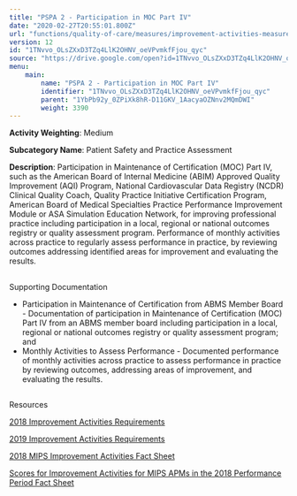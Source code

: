 ```yaml
---
title: "PSPA 2 - Participation in MOC Part IV"
date: "2020-02-27T20:55:01.800Z"
url: "functions/quality-of-care/measures/improvement-activities-measures/2018-improvement-activities/pspa-2-participation-in-moc-part-iv.html"
version: 12
id: "1TNvvo_OLsZXxD3TZq4LlK2OHNV_oeVPvmkfFjou_qyc"
source: "https://drive.google.com/open?id=1TNvvo_OLsZXxD3TZq4LlK2OHNV_oeVPvmkfFjou_qyc"
menu:
    main:
        name: "PSPA 2 - Participation in MOC Part IV"
        identifier: "1TNvvo_OLsZXxD3TZq4LlK2OHNV_oeVPvmkfFjou_qyc"
        parent: "1YbPb92y_0ZPiXk8hR-D11GKV_1AacyaOZNnv2MQmDWI"
        weight: 3390
---
```









**Activity Weighting**: Medium

**Subcategory Name**: Patient Safety and Practice Assessment

**Description**: Participation in Maintenance of Certification (MOC) Part IV, such as the American Board of Internal Medicine (ABIM) Approved Quality Improvement (AQI) Program, National Cardiovascular Data Registry (NCDR) Clinical Quality Coach, Quality Practice Initiative Certification Program, American Board of Medical Specialties Practice Performance Improvement Module or ASA Simulation Education Network, for improving professional practice including participation in a local, regional or national outcomes registry or quality assessment program. Performance of monthly activities across practice to regularly assess performance in practice, by reviewing outcomes addressing identified areas for improvement and evaluating the results.







## 

Supporting Documentation

* Participation in Maintenance of Certification from ABMS Member Board - Documentation of participation in Maintenance of Certification (MOC) Part IV from an ABMS member board including participation in a local, regional or national outcomes registry or quality assessment program; and 
* Monthly Activities to Assess Performance - Documented performance of monthly activities across practice to assess performance in practice by reviewing outcomes, addressing areas of improvement, and evaluating the results.







## 

Resources

[2018 Improvement Activities Requirements](https://qpp.cms.gov/mips/improvement-activities?py=2018)

[2019 Improvement Activities Requirements](https://qpp.cms.gov/mips/improvement-activities?py=2019)

[2018 MIPS Improvement Activities Fact Sheet](https://qpp.cms.gov/resource/2018%20MIPS%20Improvement%20Activities%20Fact%20Sheet)

[Scores for Improvement Activities for MIPS APMs in the 2018 Performance Period Fact Sheet](https://qpp.cms.gov/resource/2018%20MIPS%20APMs%20improvement%20Activities%20scores%20fact%20sheet)


